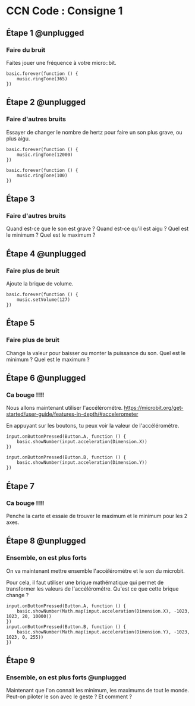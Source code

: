 # CCN Code : Consigne 1
## Étape 1 @unplugged
### Faire du bruit
Faites jouer une fréquence à votre micro::bit.

```blocks
basic.forever(function () {
    music.ringTone(365)
})
```

## Étape 2 @unplugged
### Faire d'autres bruits
Essayer de changer le nombre de hertz pour faire un son plus grave, ou plus aigu.

```blocks
basic.forever(function () {
    music.ringTone(12000)
})

basic.forever(function () {
    music.ringTone(100)
})
```

## Étape 3
### Faire d'autres bruits
Quand est-ce que le son est grave ? Quand est-ce qu'il est aigu ?
Quel est le minimum ? Quel est le maximum ?

## Étape 4 @unplugged
### Faire plus de bruit
Ajoute la brique de volume.

```blocks
basic.forever(function () {
    music.setVolume(127)
})
```

## Étape 5
### Faire plus de bruit
Change la valeur pour baisser ou monter la puissance du son.
Quel est le minimum ? Quel est le maximum ?

## Étape 6 @unplugged
### Ca bouge !!!!
Nous allons maintenant utiliser l'accélérométre.
https://microbit.org/get-started/user-guide/features-in-depth/#accelerometer

En appuyant sur les boutons, tu peux voir la valeur de l'accélérométre.

```blocks
input.onButtonPressed(Button.A, function () {
    basic.showNumber(input.acceleration(Dimension.X))
})

input.onButtonPressed(Button.B, function () {
    basic.showNumber(input.acceleration(Dimension.Y))
})
```

## Étape 7
### Ca bouge !!!!
Penche la carte et essaie de trouver le maximum et le minimum pour les 2 axes.

## Étape 8 @unplugged
### Ensemble, on est plus forts
On va maintenant mettre ensemble l'accélérométre et le son du microbit.

Pour cela, il faut utiliser une brique mathématique qui permet de transformer les valeurs de l'accélérométre.
Qu'est ce que cette brique change ?

```blocks
input.onButtonPressed(Button.A, function () {
    basic.showNumber(Math.map(input.acceleration(Dimension.X), -1023, 1023, 20, 10000))
})
input.onButtonPressed(Button.B, function () {
    basic.showNumber(Math.map(input.acceleration(Dimension.Y), -1023, 1023, 0, 255))
})
```

## Étape 9
### Ensemble, on est plus forts @unplugged
Maintenant que l'on connait les minimum, les maximums de tout le monde.
Peut-on piloter le son avec le geste ? Et comment ?
